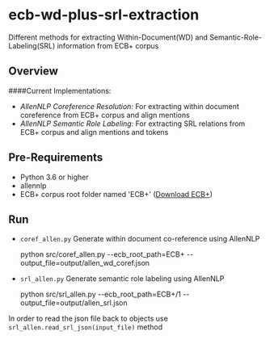 # ecb-wd-plus-srl-extraction
Different methods for extracting Within-Document(WD) and Semantic-Role-Labeling(SRL) information from ECB+ corpus

Overview
--
####Current Implementations:

- *AllenNLP Coreference Resolution:* For extracting within document coreference from ECB+ corpus and align mentions
- *AllenNLP Semantic Role Labeling:* For extracting SRL relations from ECB+ corpus and align mentions and tokens

Pre-Requirements
--
- Python 3.6 or higher
- allennlp
- ECB+ corpus root folder named 'ECB+' (<a href="http://www.newsreader-project.eu/results/data/the-ecb-corpus/">Download ECB+</a>)


Run
--
- ``coref_allen.py``  Generate within document co-reference using AllenNLP


    python src/coref_allen.py --ecb_root_path=ECB+ --output_file=output/allen_wd_coref.json

- ``srl_allen.py`` Generate semantic role labeling using AllenNLP


    python src/srl_allen.py --ecb_root_path=ECB+/1 --output_file=output/allen_srl.json

In order to read the json file back to objects use ``srl_allen.read_srl_json(input_file)`` method
